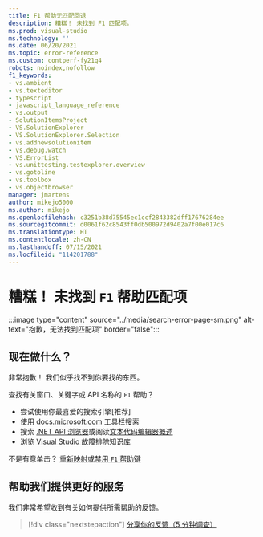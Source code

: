 ```yaml
---
title: F1 帮助无匹配回退
description: 糟糕！ 未找到 F1 匹配项。
ms.prod: visual-studio
ms.technology: ''
ms.date: 06/20/2021
ms.topic: error-reference
ms.custom: contperf-fy21q4
robots: noindex,nofollow
f1_keywords:
- vs.ambient
- vs.texteditor
- typescript
- javascript_language_reference
- vs.output
- SolutionItemsProject
- VS.SolutionExplorer
- VS.SolutionExplorer.Selection
- vs.addnewsolutionitem
- vs.debug.watch
- VS.ErrorList
- vs.unittesting.testexplorer.overview
- vs.gotoline
- vs.toolbox
- vs.objectbrowser
manager: jmartens
author: mikejo5000
ms.author: mikejo
ms.openlocfilehash: c3251b38d75545ec1ccf2843382dff17676284ee
ms.sourcegitcommit: d0061f62c8543ff0db500972d9402a7f00e017c6
ms.translationtype: HT
ms.contentlocale: zh-CN
ms.lasthandoff: 07/15/2021
ms.locfileid: "114201788"
---
```

# <a name="oops-no-f1-help-match-was-found"></a>糟糕！ 未找到 `F1` 帮助匹配项

:::image type="content" source="../media/search-error-page-sm.png" alt-text="抱歉，无法找到匹配项" border="false":::

## <a name="now-what"></a>现在做什么？

非常抱歉！ 我们似乎找不到你要找的东西。 

查找有关窗口、关键字或 API 名称的 `F1` 帮助？
- 尝试使用你最喜爱的搜索引擎[推荐]
- 使用 [docs.microsoft.com](/) 工具栏搜索 
- 搜索 [.NET API 浏览器](/dotnet/api/)或阅读[文本代码编辑器概述](../../ide/writing-code-in-the-code-and-text-editor.md)
- 浏览 [Visual Studio 故障排除](/troubleshoot/visualstudio/welcome-visual-studio/)知识库


不是有意单击？ [重新映射或禁用 `F1` 帮助键](../not-in-toc/change-f1-help-key.md)


## <a name="help-us-serve-you-better"></a>帮助我们提供更好的服务

我们非常希望收到有关如何提供所需帮助的反馈。

> [!div class="nextstepaction"]
> [分享你的反馈（5 分钟调查）](https://www.surveymonkey.com/r/F1_Help_Visual_Studio)
